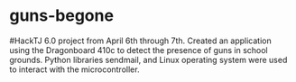 # guns-begone

#HackTJ 6.0 project from April 6th through 7th. Created an application using the Dragonboard 410c to detect the presence of guns in school grounds. Python libraries sendmail, and Linux operating system were used to interact with the microcontroller.

